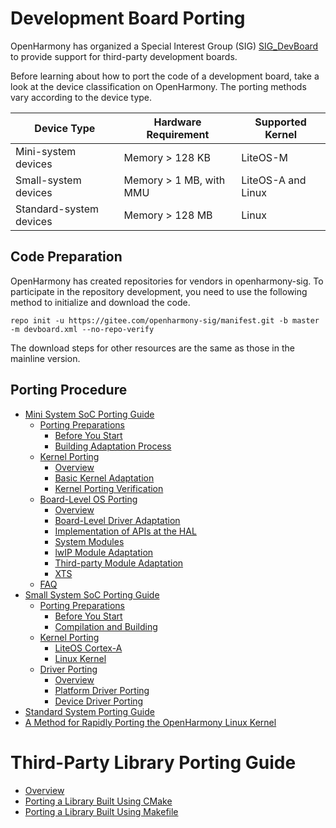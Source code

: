 # Development Board Porting
OpenHarmony has organized a Special Interest Group (SIG) [SIG_DevBoard](https://gitee.com/openharmony/community/blob/master/sig/sig-devboard/sig_devboard.md) to provide support for third-party development boards.

Before learning about how to port the code of a development board, take a look at the device classification on OpenHarmony. The porting methods vary according to the device type.

| Device Type| Hardware Requirement| Supported Kernel|
|---------|-------------|----------------|
| Mini-system devices| Memory > 128 KB| LiteOS-M       |
| Small-system devices| Memory > 1 MB, with MMU| LiteOS-A and Linux|
| Standard-system devices| Memory > 128 MB|  Linux       |

## Code Preparation

OpenHarmony has created repositories for vendors in openharmony-sig. To participate in the repository development, you need to use the following method to initialize and download the code.

```shell
repo init -u https://gitee.com/openharmony-sig/manifest.git -b master -m devboard.xml --no-repo-verify
```

The download steps for other resources are the same as those in the mainline version.

## Porting Procedure

- [Mini System SoC Porting Guide](porting-minichip.md)
  - [Porting Preparations](porting-chip-prepare.md)
    - [Before You Start](oem_transplant_chip_prepare_knows.md)
    - [Building Adaptation Process](porting-chip-prepare-process.md)
  - [Kernel Porting](porting-chip-kernel.md)
    - [Overview](porting-chip-kernel-overview.md)
    - [Basic Kernel Adaptation](porting-chip-kernel-adjustment.md)
    - [Kernel Porting Verification](porting-chip-kernel-verify.md)
  - [Board-Level OS Porting](porting-chip-board.md)
    - [Overview](porting-chip-board-overview.md)
    - [Board-Level Driver Adaptation](porting-chip-board-driver.md)
    - [Implementation of APIs at the HAL](porting-chip-board-hal.md)
    - [System Modules](porting-chip-board-component.md)
    - [lwIP Module Adaptation](porting-chip-board-lwip.md)
    - [Third-party Module Adaptation](porting-chip-board-bundle.md)
    - [XTS](porting-chip-board-xts.md)
  - [FAQ](porting-chip-faqs.md)
- [Small System SoC Porting Guide](porting-smallchip.md)
  - [Porting Preparations](porting-smallchip-prepare.md)
    - [Before You Start](porting-smallchip-prepare-needs.md)
    - [Compilation and Building](porting-smallchip-prepare-building.md)
  - [Kernel Porting](porting-smallchip-kernel.md)
    - [LiteOS Cortex-A](porting-smallchip-kernel-a.md)
    - [Linux Kernel](porting-smallchip-kernel-linux.md)
  - [Driver Porting](porting-smallchip-driver.md)
    - [Overview](porting-smallchip-driver-overview.md)
    - [Platform Driver Porting](porting-smallchip-driver-plat.md)
    - [Device Driver Porting](porting-smallchip-driver-oom.md)
- [Standard System Porting Guide](standard-system-porting-guide.md)
- [A Method for Rapidly Porting the OpenHarmony Linux Kernel](porting-linux-kernel-overview.md)

# Third-Party Library Porting Guide

- [Overview](porting-thirdparty-overview.md)
- [Porting a Library Built Using CMake](porting-thirdparty-cmake.md)
- [Porting a Library Built Using Makefile](porting-thirdparty-makefile.md)
